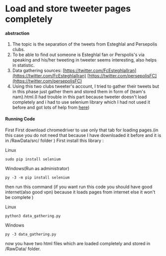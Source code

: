 # Load and store tweeter pages completely 

#### abstraction
1. The topic is the separation of the tweets from Esteghlal and Persepolis clubs.
2. To be able to find out someone is Esteghlal fan or Perspolis's via speaking and his/her tweeting in tweeter seems interesting, also helps in statistic.
3. Data gathering sources:
[https://twitter.com/FcEsteghlalIran](https://twitter.com/FcEsteghlalIran)
[https://twitter.com/persepolisFC](https://twitter.com/persepolisFC)
4. Using this two clubs tweeter's account, I tried to gather their tweets but in this phase just gather them and stored them in form of {team's nam}.html.(I had trouble in this part because tweeter doesn't load completely and i had to use selenium library which I had not used it before and got lots of help from [here](https://github.com/kishi001/scrape-twitter))
#### Running Code
First First download chromedriver to use only that tab for loading pages.(in this case you do not need that because I have downloaded it before and it is in /RawData/src/ folder )
First install this library :

Linux

	sudo pip install selenium

Windows(Run as administrator)

	py -3 -m pip install selenium

then run this command (if you want run this code you should have good internet(also good vpn) because it loads pages from internet else it won't be complete )

Linux

	python3 data_gathering.py   

Windows

	py -3 data_gathering.py

now you have two html files which are loaded completely and stored in /RawData/ folder.



